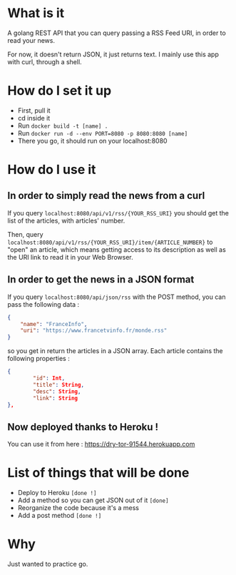 # What is it

A golang REST API that you can query passing a RSS Feed URI, in order to read your news.

For now, it doesn't return JSON, it just returns text. I mainly use this app with curl, through a shell.

# How do I set it up

- First, pull it
- cd inside it
- Run `docker build -t [name] .`
- Run `docker run -d --env PORT=8080 -p 8080:8080 [name]`
- There you go, it should run on your localhost:8080

# How do I use it

## In order to simply read the news from a curl

If you query `localhost:8080/api/v1/rss/{YOUR_RSS_URI}` you should get the list of the articles, with articles' number.

Then, query `localhost:8080/api/v1/rss/{YOUR_RSS_URI}/item/{ARTICLE_NUMBER}` to "open" an article, which means getting access to its description as well as the URI link to read it in your Web Browser.

## In order to get the news in a JSON format

If you query `localhost:8080/api/json/rss` with the POST method, you can pass the following data :
```JSON
{
    "name": "FranceInfo",
    "uri": "https://www.francetvinfo.fr/monde.rss"
}
```
so you get in return the articles in a JSON array.
Each article contains the following properties : 
```JSON
{
        "id": Int,
        "title": String,
        "desc": String,
        "link": String
},
```


## Now deployed thanks to Heroku !

You can use it from here :
https://dry-tor-91544.herokuapp.com

# List of things that will be done 

- Deploy to Heroku `[done !]`
- Add a method so you can get JSON out of it `[done]`
- Reorganize the code because it's a mess
- Add a post method `[done !]`

# Why

Just wanted to practice go.
